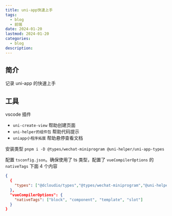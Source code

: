 ```yaml
---
title: uni-app快速上手
tags:
  - blog
  - 前端
date: 2024-01-20
lastmod: 2024-01-20
categories:
  - blog
description: 
---
```


## 简介

记录 uni-app 的快速上手

## 工具

vscode 插件

- `uni-create-view` 帮助创建页面
- `uni-helper的组件包` 帮助代码提示
- `uniapp小程序拓展` 帮助悬停查看文档

安装类型 `pnpm i -D @types/wechat-miniprogram @uni-helper/uni-app-types`

配置 `tsconfig.json`。确保使用了 ts 类型，配置了 `vueCompilerOptions` 的 `nativeTags` 下面 4 个内容

```json
{
  {
    "types": ["@dcloudio/types","@types/wechat-miniprogram","@uni-helper/uni-app-types"]
  },
  "vueCompilerOptions": {
    "nativeTags": ["block", "component", "template", "slot"]
  }
}
```
